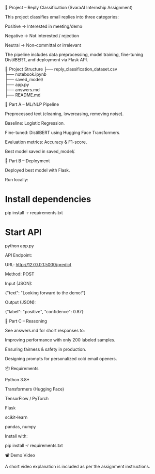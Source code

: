 📂 Project – Reply Classification (SvaraAI Internship Assignment)

This project classifies email replies into three categories:

Positive → Interested in meeting/demo

Negative → Not interested / rejection

Neutral → Non-committal or irrelevant

The pipeline includes data preprocessing, model training, fine-tuning DistilBERT, and deployment via Flask API.

🚀 Project Structure
├── reply_classification_dataset.csv              
├── notebook.ipynb        
├── saved_model/         
├── app.py                
├── answers.md            
├── README.md             

🧩 Part A – ML/NLP Pipeline

Preprocessed text (cleaning, lowercasing, removing noise).

Baseline: Logistic Regression.

Fine-tuned: DistilBERT using Hugging Face Transformers.

Evaluation metrics: Accuracy & F1-score.

Best model saved in saved_model/.

🧩 Part B – Deployment

Deployed best model with Flask.

Run locally:

# Install dependencies
pip install -r requirements.txt

# Start API
python app.py


API Endpoint:

URL: http://127.0.0.1:5000/predict

Method: POST

Input (JSON):

{"text": "Looking forward to the demo!"}


Output (JSON):

{"label": "positive", "confidence": 0.87}

🧩 Part C – Reasoning

See answers.md
 for short responses to:

Improving performance with only 200 labeled samples.

Ensuring fairness & safety in production.

Designing prompts for personalized cold email openers.

📦 Requirements

Python 3.8+

Transformers (Hugging Face)

TensorFlow / PyTorch

Flask

scikit-learn

pandas, numpy

Install with:

pip install -r requirements.txt

📽️ Demo Video

A short video explanation is included as per the assignment instructions.

